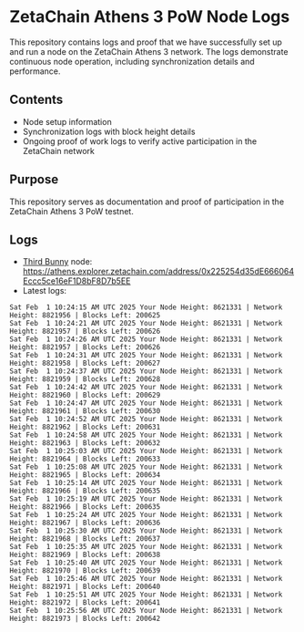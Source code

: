 # ZetaChain Athens 3 PoW Node Logs
This repository contains logs and proof that we have successfully set up and run a node on the ZetaChain Athens 3 network. The logs demonstrate continuous node operation, including synchronization details and performance.

## Contents
- Node setup information
- Synchronization logs with block height details
- Ongoing proof of work logs to verify active participation in the ZetaChain network

## Purpose
This repository serves as documentation and proof of participation in the ZetaChain Athens 3 PoW testnet.

## Logs

- [Third Bunny](https://thirdbunny.xyz/) node: https://athens.explorer.zetachain.com/address/0x225254d35dE666064Eccc5ce16eF1D8bF8D7b5EE
- Latest logs:
```
Sat Feb  1 10:24:15 AM UTC 2025 Your Node Height: 8621331 | Network Height: 8821956 | Blocks Left: 200625
Sat Feb  1 10:24:21 AM UTC 2025 Your Node Height: 8621331 | Network Height: 8821957 | Blocks Left: 200626
Sat Feb  1 10:24:26 AM UTC 2025 Your Node Height: 8621331 | Network Height: 8821957 | Blocks Left: 200626
Sat Feb  1 10:24:31 AM UTC 2025 Your Node Height: 8621331 | Network Height: 8821958 | Blocks Left: 200627
Sat Feb  1 10:24:37 AM UTC 2025 Your Node Height: 8621331 | Network Height: 8821959 | Blocks Left: 200628
Sat Feb  1 10:24:42 AM UTC 2025 Your Node Height: 8621331 | Network Height: 8821960 | Blocks Left: 200629
Sat Feb  1 10:24:47 AM UTC 2025 Your Node Height: 8621331 | Network Height: 8821961 | Blocks Left: 200630
Sat Feb  1 10:24:52 AM UTC 2025 Your Node Height: 8621331 | Network Height: 8821962 | Blocks Left: 200631
Sat Feb  1 10:24:58 AM UTC 2025 Your Node Height: 8621331 | Network Height: 8821963 | Blocks Left: 200632
Sat Feb  1 10:25:03 AM UTC 2025 Your Node Height: 8621331 | Network Height: 8821964 | Blocks Left: 200633
Sat Feb  1 10:25:08 AM UTC 2025 Your Node Height: 8621331 | Network Height: 8821965 | Blocks Left: 200634
Sat Feb  1 10:25:14 AM UTC 2025 Your Node Height: 8621331 | Network Height: 8821966 | Blocks Left: 200635
Sat Feb  1 10:25:19 AM UTC 2025 Your Node Height: 8621331 | Network Height: 8821966 | Blocks Left: 200635
Sat Feb  1 10:25:24 AM UTC 2025 Your Node Height: 8621331 | Network Height: 8821967 | Blocks Left: 200636
Sat Feb  1 10:25:30 AM UTC 2025 Your Node Height: 8621331 | Network Height: 8821968 | Blocks Left: 200637
Sat Feb  1 10:25:35 AM UTC 2025 Your Node Height: 8621331 | Network Height: 8821969 | Blocks Left: 200638
Sat Feb  1 10:25:40 AM UTC 2025 Your Node Height: 8621331 | Network Height: 8821970 | Blocks Left: 200639
Sat Feb  1 10:25:46 AM UTC 2025 Your Node Height: 8621331 | Network Height: 8821971 | Blocks Left: 200640
Sat Feb  1 10:25:51 AM UTC 2025 Your Node Height: 8621331 | Network Height: 8821972 | Blocks Left: 200641
Sat Feb  1 10:25:56 AM UTC 2025 Your Node Height: 8621331 | Network Height: 8821973 | Blocks Left: 200642
```
